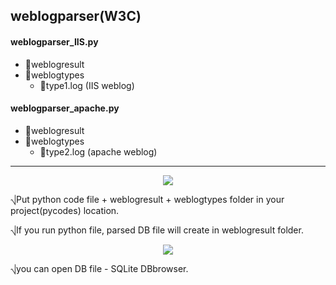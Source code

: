 ## weblogparser(W3C)

#### weblogparser_IIS.py
  - 📁weblogresult
  - 📁weblogtypes
    - 📄type1.log (IIS weblog)



#### weblogparser_apache.py
  - 📁weblogresult
  - 📁weblogtypes
    - 📄type2.log (apache weblog)
   


---

<p align="center"><img src="https://github.com/nxrxka/weblogparser/assets/154493227/d5ac752d-8312-4214-bd9d-866e72e265f7"></p>

⎷Put python code file + weblogresult + weblogtypes folder in your project(pycodes) location.

⎷If you run python file, parsed DB file will create in weblogresult folder.


<p align="center"><img src="https://github.com/nxrxka/weblogparser/assets/154493227/757b2c44-2b4e-4c5b-8dfd-7d16a3014eae"></p>

⎷you can open DB file - SQLite DBbrowser.





